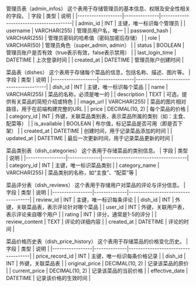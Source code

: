 管理员表（admin_infos）
    这个表用于存储管理员的基本信息、权限及安全性相关的字段。
| 字段              | 类型          | 说明                                   |
|-------------------|---------------|----------------------------------------|
| admin_id          | INT           | 主键，唯一标识每个管理员               |
| username          | VARCHAR(255)   | 管理员用户名，唯一                     |
| password_hash     | VARCHAR(255)   | 管理员密码的哈希值（密码加密后存储）   |
| role              | VARCHAR(50)    | 管理员角色（super_admin, admin）      |
| status            | BOOLEAN       | 管理员账户是否有效（true表示有效，false表示禁用） |
| last_login_time   | DATETIME      | 上次登录时间                           |
| created_at        | DATETIME      | 管理员账户创建时间                     |


菜品表（dishes）
    这个表用于存储每个菜品的信息，包括名称、描述、图片等。
| 字段              | 类型          | 说明                                   |
|-------------------|---------------|----------------------------------------|
| dish_id           | INT           | 主键，唯一标识每个菜品                 |
| name              | VARCHAR(255)   | 菜品的名称，必须是唯一的               |
| description       | TEXT          | 可选，提供有关菜品的简短介绍或特色    |
| image_url         | VARCHAR(255)   | 菜品的图片相对路径，用于在前端构建完整的URL    |
| price             | DECIMAL(10, 2) | 每个菜品的价格                         |
| category_id       | INT           | 外键，关联菜品类别表，表示菜品所属的类别（如：主食、配菜等） |
| is_available      | BOOLEAN       | 布尔值，标记菜品是否可用（即是否下架） |
| created_at        | DATETIME      | 创建时间，用于记录菜品添加的时间      |
| updated_at        | DATETIME      | 最后一次更新时间，用于记录菜品更新的时间 |


菜品类别表（dish_categories）
    这个表用于存储菜品的类别信息。
| 字段            | 类型         | 说明                               |
|-----------------|--------------|------------------------------------|
| category_id     | INT          | 主键，唯一标识菜品类别             |
| category_name   | VARCHAR(255)  | 菜品类别的名称，如“主食”、“配菜”等 |

菜品评分表（dish_reviews）
    这个表用于存储用户对菜品的评论与评分信息。
| 字段            | 类型         | 说明                               |
|-----------------|--------------|------------------------------------|
| review_id       | INT          | 主键，唯一标识每条评论             |
| dish_id         | INT          | 外键，关联菜品表，表示评论针对哪个菜品 |
| user_id         | INT          | 外键，关联用户表，表示评论来自哪个用户 |
| rating          | INT          | 评分，通常是1-5的评分              |
| review_content  | TEXT         | 评论的详细内容                     |
| created_at      | DATETIME     | 评论的时间                         |

菜品价格历史表（dish_price_history）
    这个表用于存储菜品的价格变化历史。
| 字段            | 类型         | 说明                               |
|-----------------|--------------|------------------------------------|
| price_record_id | INT          | 主键，唯一标识每条价格记录         |
| dish_id         | INT          | 外键，关联菜品表                   |
| original_price  | DECIMAL(10, 2) | 记录该菜品的原价                   |
| current_price   | DECIMAL(10, 2) | 记录该菜品的当前价格               |
| effective_date  | DATETIME     | 记录该价格的生效时间               |
